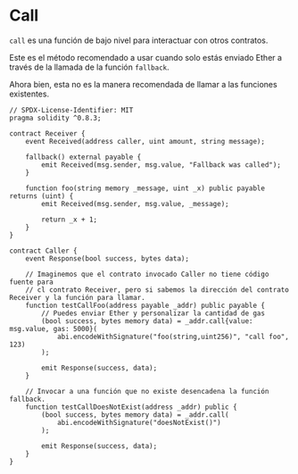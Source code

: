 # Call

`call` es una función de bajo nivel para interactuar con otros contratos.

Este es el método recomendado a usar cuando solo estás enviado Ether a través de la llamada de la función `fallback`.

Ahora bien, esta no es la manera recomendada de llamar a las funciones existentes.

```solidity
// SPDX-License-Identifier: MIT
pragma solidity ^0.8.3;

contract Receiver {
    event Received(address caller, uint amount, string message);

    fallback() external payable {
        emit Received(msg.sender, msg.value, "Fallback was called");
    }

    function foo(string memory _message, uint _x) public payable returns (uint) {
        emit Received(msg.sender, msg.value, _message);

        return _x + 1;
    }
}

contract Caller {
    event Response(bool success, bytes data);

    // Imaginemos que el contrato invocado Caller no tiene código fuente para
    // cl contrato Receiver, pero si sabemos la dirección del contrato Receiver y la función para llamar.
    function testCallFoo(address payable _addr) public payable {
        // Puedes enviar Ether y personalizar la cantidad de gas
        (bool success, bytes memory data) = _addr.call{value: msg.value, gas: 5000}(
            abi.encodeWithSignature("foo(string,uint256)", "call foo", 123)
        );

        emit Response(success, data);
    }

    // Invocar a una función que no existe desencadena la función fallback.
    function testCallDoesNotExist(address _addr) public {
        (bool success, bytes memory data) = _addr.call(
            abi.encodeWithSignature("doesNotExist()")
        );

        emit Response(success, data);
    }
}
```
